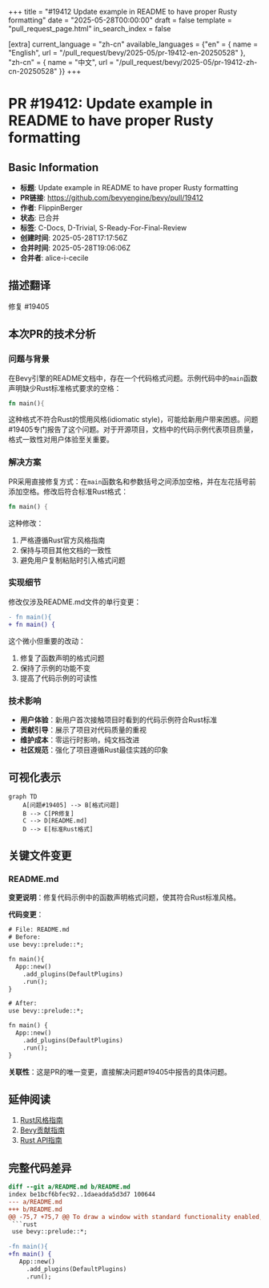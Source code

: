 +++
title = "#19412 Update example in README to have proper Rusty formatting"
date = "2025-05-28T00:00:00"
draft = false
template = "pull_request_page.html"
in_search_index = false

[extra]
current_language = "zh-cn"
available_languages = {"en" = { name = "English", url = "/pull_request/bevy/2025-05/pr-19412-en-20250528" }, "zh-cn" = { name = "中文", url = "/pull_request/bevy/2025-05/pr-19412-zh-cn-20250528" }}
+++

# PR #19412: Update example in README to have proper Rusty formatting

## Basic Information
- **标题**: Update example in README to have proper Rusty formatting
- **PR链接**: https://github.com/bevyengine/bevy/pull/19412
- **作者**: FlippinBerger
- **状态**: 已合并
- **标签**: C-Docs, D-Trivial, S-Ready-For-Final-Review
- **创建时间**: 2025-05-28T17:17:56Z
- **合并时间**: 2025-05-28T19:06:06Z
- **合并者**: alice-i-cecile

## 描述翻译
修复 #19405

## 本次PR的技术分析

### 问题与背景
在Bevy引擎的README文档中，存在一个代码格式问题。示例代码中的`main`函数声明缺少Rust标准格式要求的空格：
```rust
fn main(){
```
这种格式不符合Rust的惯用风格(idiomatic style)，可能给新用户带来困惑。问题#19405专门报告了这个问题。对于开源项目，文档中的代码示例代表项目质量，格式一致性对用户体验至关重要。

### 解决方案
PR采用直接修复方式：在`main`函数名和参数括号之间添加空格，并在左花括号前添加空格。修改后符合标准Rust格式：
```rust
fn main() {
```
这种修改：
1. 严格遵循Rust官方风格指南
2. 保持与项目其他文档的一致性
3. 避免用户复制粘贴时引入格式问题

### 实现细节
修改仅涉及README.md文件的单行变更：
```diff
- fn main(){
+ fn main() {
```
这个微小但重要的改动：
1. 修复了函数声明的格式问题
2. 保持了示例的功能不变
3. 提高了代码示例的可读性

### 技术影响
- **用户体验**：新用户首次接触项目时看到的代码示例符合Rust标准
- **贡献引导**：展示了项目对代码质量的重视
- **维护成本**：零运行时影响，纯文档改进
- **社区规范**：强化了项目遵循Rust最佳实践的印象

## 可视化表示
```mermaid
graph TD
    A[问题#19405] --> B[格式问题]
    B --> C[PR修复]
    C --> D[README.md]
    D --> E[标准Rust格式]
```

## 关键文件变更

### README.md
**变更说明**：修复代码示例中的函数声明格式问题，使其符合Rust标准风格。

**代码变更**：
```diff
# File: README.md
# Before:
use bevy::prelude::*;

fn main(){
  App::new()
    .add_plugins(DefaultPlugins)
    .run();
}

# After:
use bevy::prelude::*;

fn main() {
  App::new()
    .add_plugins(DefaultPlugins)
    .run();
}
```

**关联性**：这是PR的唯一变更，直接解决问题#19405中报告的具体问题。

## 延伸阅读
1. [Rust风格指南](https://doc.rust-lang.org/1.0.0/style/style/naming/README.html)
2. [Bevy贡献指南](https://github.com/bevyengine/bevy/blob/main/CONTRIBUTING.md)
3. [Rust API指南](https://rust-lang.github.io/api-guidelines/naming.html)

## 完整代码差异
```diff
diff --git a/README.md b/README.md
index be1bcf6bfec92..1daeadda5d3d7 100644
--- a/README.md
+++ b/README.md
@@ -75,7 +75,7 @@ To draw a window with standard functionality enabled, use:
 ```rust
 use bevy::prelude::*;
 
-fn main(){
+fn main() {
   App::new()
     .add_plugins(DefaultPlugins)
     .run();
```